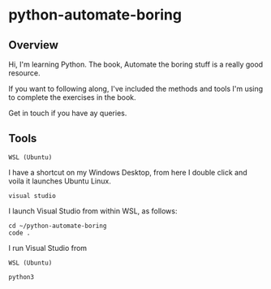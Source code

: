 # python-automate-boring

## Overview

Hi, I'm learning Python.  The book, Automate the boring stuff is a really good resource.

If you want to following along, I've included the methods and tools I'm using to complete the exercises in the book.

Get in touch if you have ay queries.

## Tools

`WSL (Ubuntu)`

I have a shortcut on my Windows Desktop, from here I double click and voila it launches Ubuntu Linux.

`visual studio`

I launch Visual Studio from within WSL, as follows:

```
cd ~/python-automate-boring
code .
```

I run Visual Studio from

`WSL (Ubuntu)`

`python3`
